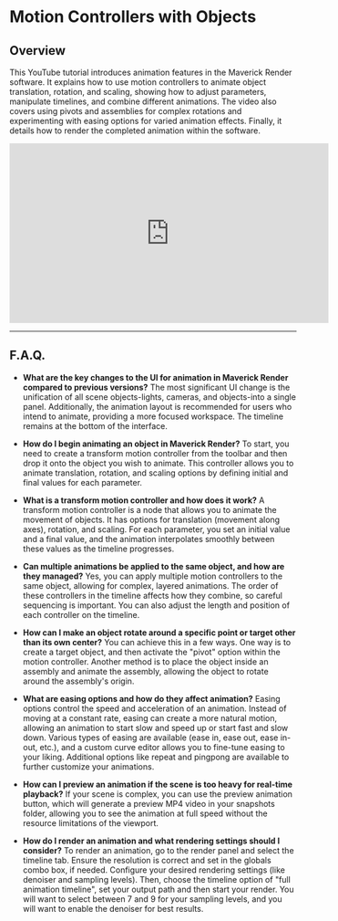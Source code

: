 # Motion Controllers with Objects

## Overview

This YouTube tutorial introduces animation features in the Maverick Render software. It explains how to use motion controllers to animate object translation, rotation, and scaling, showing how to adjust parameters, manipulate timelines, and combine different animations. The video also covers using pivots and assemblies for complex rotations and experimenting with easing options for varied animation effects. Finally, it details how to render the completed animation within the software.

<iframe width="560" height="315" src="https://www.youtube.com/embed/MBi8a_BmKPY?si=_4hLMGcCDpbpqSe_" title="Motion Controller with Objects" frameborder="0" allow="accelerometer; autoplay; clipboard-write; encrypted-media; gyroscope; picture-in-picture; web-share" referrerpolicy="strict-origin-when-cross-origin" allowfullscreen></iframe>

---

## F.A.Q.

- **What are the key changes to the UI for animation in Maverick Render compared to previous versions?**
The most significant UI change is the unification of all scene objects-lights, cameras, and objects-into a single panel. Additionally, the animation layout is recommended for users who intend to animate, providing a more focused workspace. The timeline remains at the bottom of the interface.

- **How do I begin animating an object in Maverick Render?**
To start, you need to create a transform motion controller from the toolbar and then drop it onto the object you wish to animate. This controller allows you to animate translation, rotation, and scaling options by defining initial and final values for each parameter.

- **What is a transform motion controller and how does it work?**
A transform motion controller is a node that allows you to animate the movement of objects. It has options for translation (movement along axes), rotation, and scaling. For each parameter, you set an initial value and a final value, and the animation interpolates smoothly between these values as the timeline progresses.

- **Can multiple animations be applied to the same object, and how are they managed?**
Yes, you can apply multiple motion controllers to the same object, allowing for complex, layered animations. The order of these controllers in the timeline affects how they combine, so careful sequencing is important. You can also adjust the length and position of each controller on the timeline.

- **How can I make an object rotate around a specific point or target other than its own center?**
You can achieve this in a few ways. One way is to create a target object, and then activate the "pivot" option within the motion controller. Another method is to place the object inside an assembly and animate the assembly, allowing the object to rotate around the assembly's origin.

- **What are easing options and how do they affect animation?**
Easing options control the speed and acceleration of an animation. Instead of moving at a constant rate, easing can create a more natural motion, allowing an animation to start slow and speed up or start fast and slow down. Various types of easing are available (ease in, ease out, ease in-out, etc.), and a custom curve editor allows you to fine-tune easing to your liking. Additional options like repeat and pingpong are available to further customize your animations.

- **How can I preview an animation if the scene is too heavy for real-time playback?**
If your scene is complex, you can use the preview animation button, which will generate a preview MP4 video in your snapshots folder, allowing you to see the animation at full speed without the resource limitations of the viewport.

- **How do I render an animation and what rendering settings should I consider?**
To render an animation, go to the render panel and select the timeline tab. Ensure the resolution is correct and set in the globals combo box, if needed. Configure your desired rendering settings (like denoiser and sampling levels). Then, choose the timeline option of "full animation timeline", set your output path and then start your render. You will want to select between 7 and 9 for your sampling levels, and you will want to enable the denoiser for best results.
